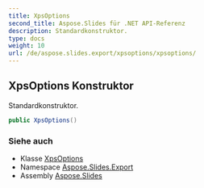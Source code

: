 ```yaml
---
title: XpsOptions
second_title: Aspose.Slides für .NET API-Referenz
description: Standardkonstruktor.
type: docs
weight: 10
url: /de/aspose.slides.export/xpsoptions/xpsoptions/
---
```


## XpsOptions Konstruktor

Standardkonstruktor.

```csharp
public XpsOptions()
```

### Siehe auch

* Klasse [XpsOptions](../../xpsoptions)
* Namespace [Aspose.Slides.Export](../../xpsoptions)
* Assembly [Aspose.Slides](../../../)

<!-- DO NOT EDIT: generiert von xmldocmd für Aspose.Slides.dll -->
